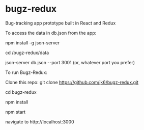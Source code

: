 # bugz-redux

Bug-tracking app prototype built in React and Redux

To access the data in db.json from the app:

npm install -g json-server

cd /bugz-redux/data

json-server db.json --port 3001 (or, whatever port you prefer)

To run Bugz-Redux:

Clone this repo: git clone https://github.com/jk6/bugz-redux.git

cd bugz-redux

npm install

npm start

navigate to http://localhost:3000

